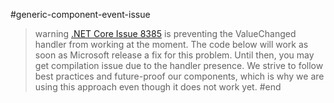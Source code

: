 #generic-component-event-issue
>warning [.NET Core Issue 8385](https://github.com/aspnet/AspNetCore/issues/8385) is preventing the ValueChanged handler from working at the moment. The code below will work as soon as Microsoft release a fix for this problem. Until then, you may get compilation issue due to the handler presence. We strive to follow best practices and future-proof our components, which is why we are using this approach even though it does not work yet.
#end

